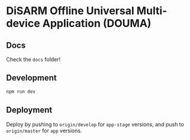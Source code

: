 # DiSARM Offline Universal Multi-device Application (DOUMA)

## Docs

Check the `docs` folder!

## Development

``` bash
npm run dev
```


## Deployment

Deploy by pushing to `origin/develop` for `app-stage` versions, and push to `origin/master` for `app` versions.
